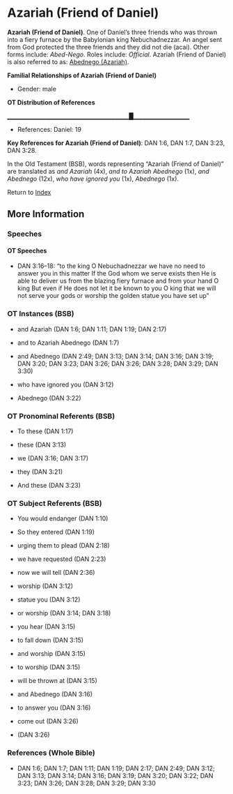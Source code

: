 # Azariah (Friend of Daniel)
**Azariah (Friend of Daniel)**. 
One of Daniel’s three friends who was thrown into a fiery furnace by the Babylonian king Nebuchadnezzar. An angel sent from God protected the three friends and they did not die (acai). 
Other forms include: 
*Abed-Nego*. 
Roles include: 
_Official_. 
Azariah (Friend of Daniel) is also referred to as: 
[Abednego (Azariah)](Abednego.md). 




**Familial Relationships of Azariah (Friend of Daniel)**


* Gender: male


**OT Distribution of References**

▁▁▁▁▁▁▁▁▁▁▁▁▁▁▁▁▁▁▁▁▁▁▁▁▁▁█▁▁▁▁▁▁▁▁▁▁▁▁
* References: Daniel: 19



**Key References for Azariah (Friend of Daniel)**: 
DAN 1:6, DAN 1:7, DAN 3:23, DAN 3:28. 


In the Old Testament (BSB), words representing “Azariah (Friend of Daniel)” are translated as 
*and Azariah* (4x), *and to Azariah Abednego* (1x), *and Abednego* (12x), *who have ignored you* (1x), *Abednego* (1x). 




Return to [Index](00-Index.md)

## More Information

### Speeches

#### OT Speeches

* DAN 3:16–18: “to the king O Nebuchadnezzar we have no need to answer you in this matter If the God whom we serve exists then He is able to deliver us from the blazing fiery furnace and from your hand O king But even if He does not let it be known to you O king that we will not serve your gods or worship the golden statue you have set up”

### OT Instances (BSB)

* and Azariah (DAN 1:6; DAN 1:11; DAN 1:19; DAN 2:17)

* and to Azariah Abednego (DAN 1:7)

* and Abednego (DAN 2:49; DAN 3:13; DAN 3:14; DAN 3:16; DAN 3:19; DAN 3:20; DAN 3:23; DAN 3:26; DAN 3:26; DAN 3:28; DAN 3:29; DAN 3:30)

* who have ignored you (DAN 3:12)

* Abednego (DAN 3:22)



### OT Pronominal Referents (BSB)

* To these (DAN 1:17)

* these (DAN 3:13)

* we (DAN 3:16; DAN 3:17)

* they (DAN 3:21)

* And these (DAN 3:23)



### OT Subject Referents (BSB)

* You would endanger (DAN 1:10)

* So they entered (DAN 1:19)

* urging them to plead (DAN 2:18)

* we have requested (DAN 2:23)

* now we will tell (DAN 2:36)

* worship (DAN 3:12)

* statue you (DAN 3:12)

* or worship (DAN 3:14; DAN 3:18)

* you hear (DAN 3:15)

* to fall down (DAN 3:15)

* and worship (DAN 3:15)

* to worship (DAN 3:15)

* will be thrown at (DAN 3:15)

* and Abednego (DAN 3:16)

* to answer you (DAN 3:16)

* come out (DAN 3:26)

*  (DAN 3:26)



### References (Whole Bible)

* DAN 1:6; DAN 1:7; DAN 1:11; DAN 1:19; DAN 2:17; DAN 2:49; DAN 3:12; DAN 3:13; DAN 3:14; DAN 3:16; DAN 3:19; DAN 3:20; DAN 3:22; DAN 3:23; DAN 3:26; DAN 3:28; DAN 3:29; DAN 3:30



